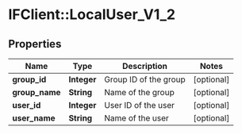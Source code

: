 # IFClient::LocalUser_V1_2

## Properties
Name | Type | Description | Notes
------------ | ------------- | ------------- | -------------
**group_id** | **Integer** | Group ID of the group | [optional] 
**group_name** | **String** | Name of the group | [optional] 
**user_id** | **Integer** | User ID of the user | [optional] 
**user_name** | **String** | Name of the user | [optional] 


